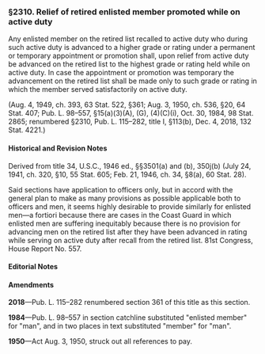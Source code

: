 ### §2310. Relief of retired enlisted member promoted while on active duty ###

Any enlisted member on the retired list recalled to active duty who during such active duty is advanced to a higher grade or rating under a permanent or temporary appointment or promotion shall, upon relief from active duty be advanced on the retired list to the highest grade or rating held while on active duty. In case the appointment or promotion was temporary the advancement on the retired list shall be made only to such grade or rating in which the member served satisfactorily on active duty.

(Aug. 4, 1949, ch. 393, 63 Stat. 522, §361; Aug. 3, 1950, ch. 536, §20, 64 Stat. 407; Pub. L. 98–557, §15(a)(3)(A), (G), (4)(C)(i), Oct. 30, 1984, 98 Stat. 2865; renumbered §2310, Pub. L. 115–282, title I, §113(b), Dec. 4, 2018, 132 Stat. 4221.)

#### Historical and Revision Notes ####

Derived from title 34, U.S.C., 1946 ed., §§3501(a) and (b), 350j(b) (July 24, 1941, ch. 320, §10, 55 Stat. 605; Feb. 21, 1946, ch. 34, §8(a), 60 Stat. 28).

Said sections have application to officers only, but in accord with the general plan to make as many provisions as possible applicable both to officers and men, it seems highly desirable to provide similarly for enlisted men—a fortiori because there are cases in the Coast Guard in which enlisted men are suffering inequitably because there is no provision for advancing men on the retired list after they have been advanced in rating while serving on active duty after recall from the retired list. 81st Congress, House Report No. 557.

#### **Editorial Notes** ####

#### Amendments ####

**2018**—Pub. L. 115–282 renumbered section 361 of this title as this section.

**1984**—Pub. L. 98–557 in section catchline substituted "enlisted member" for "man", and in two places in text substituted "member" for "man".

**1950**—Act Aug. 3, 1950, struck out all references to pay.